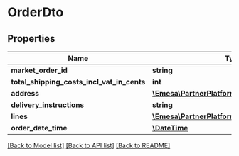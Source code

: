 # OrderDto

## Properties
Name | Type | Description | Notes
------------ | ------------- | ------------- | -------------
**market_order_id** | **string** |  | 
**total_shipping_costs_incl_vat_in_cents** | **int** |  | 
**address** | [**\Emesa\PartnerPlatform\Model\AddressDto**](AddressDto.md) |  | 
**delivery_instructions** | **string** |  | [optional] 
**lines** | [**\Emesa\PartnerPlatform\Model\OrderLineDto[]**](OrderLineDto.md) |  | 
**order_date_time** | [**\DateTime**](\DateTime.md) |  | 

[[Back to Model list]](../../README.md#documentation-for-models) [[Back to API list]](../../README.md#documentation-for-api-endpoints) [[Back to README]](../../README.md)

